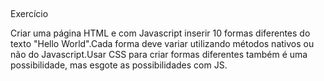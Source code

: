 ##
Exercício

Criar uma página HTML e com Javascript inserir 10 formas diferentes do texto "Hello World".Cada forma deve variar utilizando métodos nativos ou não do Javascript.Usar CSS para criar formas diferentes também é uma possibilidade, mas esgote as possibilidades com JS.

##